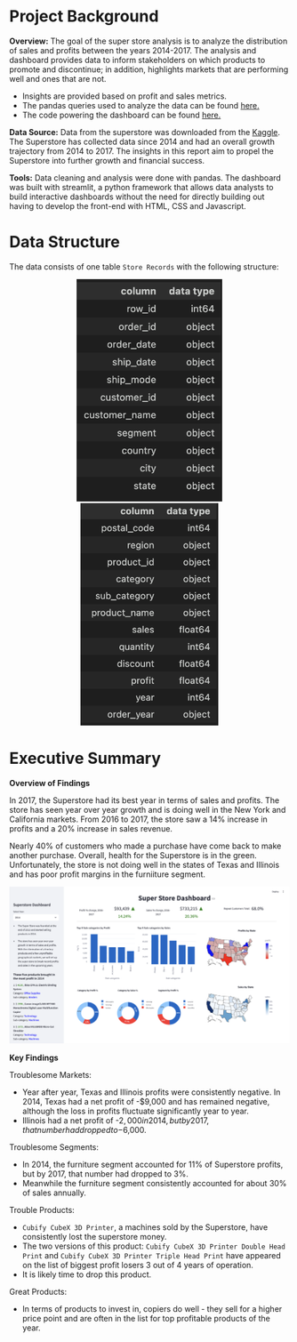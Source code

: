 # Project Background

**Overview:** The goal of the super store analysis is to analyze the distribution of sales and profits between the years 2014-2017. The analysis and dashboard provides data to inform stakeholders on which products to promote and discontinue; in addition, highlights markets that are performing well and ones that are not.

- Insights are provided based on profit and sales metrics.
- The pandas queries used to analyze the data can be found [here.](https://github.com/Dilcia19/superstore_analysis/blob/main/scripts/superstore_analysis.py)
- The code powering the dashboard can be found [here.](https://github.com/Dilcia19/superstore_analysis/blob/main/scripts/main.py)

**Data Source:** Data from the superstore was downloaded from the [Kaggle](https://www.kaggle.com/datasets/vivek468/superstore-dataset-final?resource=download). The Superstore has collected data since 2014 and had an overall growth trajectory from 2014 to 2017. The insights in this report aim to propel the Superstore into further growth and financial success.

**Tools:** Data cleaning and analysis were done with pandas. The dashboard was built with streamlit, a python framework that allows data analysts to build interactive dashboards without the need for directly building out having to develop the front-end with HTML, CSS and Javascript.



# Data Structure

The data consists of one table `Store Records` with the following structure:

<div style="text-align: center;">
  <img src="data/entity_relationship_diagram1.png" alt="Superstore Data Structure" height="400" />
  <img src="data/entity_relationship_diagram2.png" alt="Second Image" height="400" /> 
</div>

# Executive Summary

**Overview of Findings**

In 2017, the Superstore had its best year in terms of sales and profits. The store has seen year over year growth and is doing well in the New York and California markets. From 2016 to 2017, the store saw a 14% increase in profits and a 20% increase in sales revenue. 

Nearly 40% of customers who made a purchase have come back to make another purchase. Overall, health for the Superstore is in the green. Unfortunately, the store is not doing well in the states of Texas and Illinois and has poor profit margins in the furniiture segment.

![Superstore Dashboard](data/superstore.png)

**Key Findings**

Troublesome Markets:
- Year after year, Texas and Illinois profits were consistently negative. In 2014, Texas had a net profit of -$9,000 and has remained negative, although the loss in profits fluctuate significantly year to year.
- Illinois had a net profit of -$2,000 in 2014, but by 2017, that number had dropped to -$6,000.

Troublesome Segments:
- In 2014, the furniture segment accounted for 11% of Superstore profits, but by 2017, that number had dropped to 3%.
- Meanwhile the furniture segment consistently accounted for about 30% of sales annually.

Trouble Products:
- `Cubify CubeX 3D Printer`, a machines sold by the Superstore, have consistently lost the superstore money. 
- The two versions of this product: `Cubify CubeX 3D Printer Double Head Print` and `Cubify CubeX 3D Printer Triple Head Print` have appeared on the list of biggest profit losers 3 out of 4 years of operation.
- It is likely time to drop this product. 

Great Products:
- In terms of products to invest in, copiers do well - they sell for a higher price point and are often in the list for top profitable products of the year.


